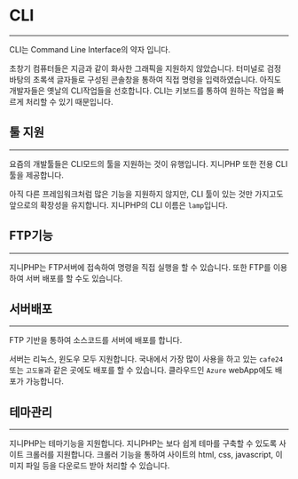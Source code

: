 # CLI
---
CLI는 Command Line Interface의 약자 입니다.

초창기 컴퓨터들은 지금과 같이 화사한 그래픽을 지원하지 않았습니다. 터미널로 검정 바탕의 초록색 글자들로 구성된 콘솔창을 통하여 직접 명령을 입력하였습니다.
아직도 개발자들은 옛날의 CLI작업들을 선호합니다. CLI는 키보드를 통하여 원하는 작업을 빠르게 처리할 수 있기 때문입니다.


## 툴 지원
---
요즘의 개발툴들은 CLI모드의 툴을 지원하는 것이 유행입니다. 지니PHP 또한 전용 CLI툴을 제공합니다.

아직 다른 프레임워크처럼 많은 기능을 지원하지 않지만, CLI 툴이 있는 것만 가지고도 앞으로의 확장성을 유지합니다.
지니PHP의 CLI 이름은 `lamp`입니다.


## FTP기능
---
지니PHP는 FTP서버에 접속하여 명령을 직접 실행을 할 수 있습니다. 또한 FTP를 이용하여 서버 배포를 할 수도 있습니다.


## 서버배포
---
FTP 기반을 통하여 소스코드를 서버에 배포를 합니다.

서버는 리눅스, 윈도우 모두 지원합니다. 국내에서 가장 많이 사용을 하고 있는 `cafe24` 또는 `고도몰`과 같은 곳에도 배포를 할 수 있습니다.
클라우드인 `Azure` webApp에도 배포가 가능합니다.


## 테마관리
---
지니PHP는 테마기능을 지원합니다. 지니PHP는 보다 쉽게 테마를 구축할 수 있도록 사이트 크롤러를 지원합니다.
크롤러 기능을 통하여 사이트의 html, css, javascript, 이미지 파일 등을 다운로드 받아 처리할 수 있습니다.
